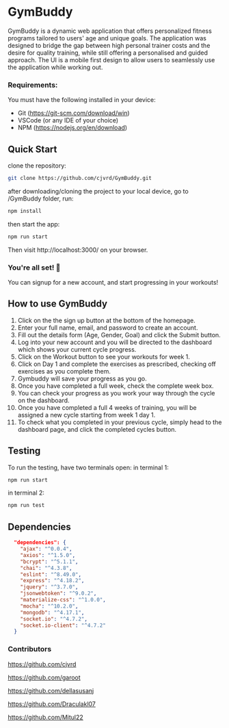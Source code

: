 #  GymBuddy 
GymBuddy is a dynamic web application that offers personalized fitness programs tailored to users' age and unique goals. The application was designed to bridge the gap between high personal trainer costs and the desire for quality training, while still offering a personalised and guided approach. The UI is a mobile first design to allow users to seamlessly use the application while working out.

### Requirements:
You must have the following installed in your device:
- Git (https://git-scm.com/download/win)
- VSCode (or any IDE of your choice)
- NPM (https://nodejs.org/en/download)
## Quick Start
clone the repository:
```bash
git clone https://github.com/cjvrd/GymBuddy.git
```
after downloading/cloning the project to your local device, go to /GymBuddy folder, run:
```bash
npm install
```
then start the app:
```bash
npm run start
```
Then visit http://localhost:3000/ on your browser.

### You're all set! :rocket:
You can signup for a new account, and start progressing in your workouts!

## How to use GymBuddy
1. Click on the the sign up button at the bottom of the homepage.
2. Enter your full name, email, and password to create an account.
3. Fill out the details form (Age, Gender, Goal) and click the Submit button.
4. Log into your new account and you will be directed to the dashboard which shows your current cycle progress.
5. Click on the Workout button to see your workouts for week 1.
6. Click on Day 1 and complete the exercises as prescribed, checking off exercises as you complete them.
7. Gymbuddy will save your progress as you go.
8. Once you have completed a full week, check the complete week box.
9. You can check your progress as you work your way through the cycle on the dashboard.
10. Once you have completed a full 4 weeks of training, you will be assigned a new cycle starting from week 1 day 1.
11. To check what you completed in your previous cycle, simply head to the dashboard page, and click the completed cycles button.

## Testing
To run the testing, have two terminals open:
in terminal 1:
```bash
npm run start
```
in terminal 2:
```bash
npm run test
```
## Dependencies
```json
  "dependencies": {
    "ajax": "^0.0.4",
    "axios": "^1.5.0",
    "bcrypt": "^5.1.1",
    "chai": "^4.3.8",
    "eslint": "^8.49.0",
    "express": "^4.18.2",
    "jquery": "^3.7.0",
    "jsonwebtoken": "^9.0.2",
    "materialize-css": "^1.0.0",
    "mocha": "^10.2.0",
    "mongodb": "^4.17.1",
    "socket.io": "^4.7.2",
    "socket.io-client": "^4.7.2"
  }
```

### Contributors
<https://github.com/cjvrd>

<https://github.com/garoot>

<https://github.com/dellasusanj>

<https://github.com/Draculakl07>

<https://github.com/Mitul22>
